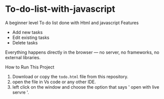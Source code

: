 # To-do-list-with-javascript
A beginner level To do list done with Html and javascript
Features
- Add new tasks
- Edit existing tasks
- Delete tasks

Everything happens directly in the browser — no server, no frameworks, no external libraries.

 How to Run This Project
1. Download or copy the `todo.html` file from this repository.
2. open the file in Vs code or any other IDE.
3. left click on the window and choose the option that says ' open with live servre '.
